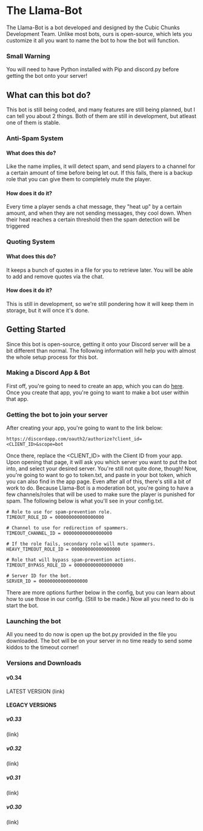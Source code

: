 # The Llama-Bot
The Llama-Bot is a bot developed and designed by the Cubic Chunks Development Team. Unlike most bots, ours is open-source, which lets you customize it all you want to name the bot to how the bot will function.

### Small Warning
You will need to have Python installed with Pip and discord.py before getting the bot onto your server!

## What can this bot do?
This bot is still being coded, and many features are still being planned, but I can tell you about 2 things. Both of them are still in development, but atleast one of them is stable.

### Anti-Spam System
#### What does this do?
Like the name implies, it will detect spam, and send players to a channel for a certain amount of time before being let out. If this fails, there is a backup role that you can give them to completely mute the player.
#### How does it do it?
Every time a player sends a chat message, they "heat up" by a certain amount, and when they are not sending messages, they cool down. When their heat reaches a certain threshold then the spam detection will be triggered

### Quoting System
#### What does this do?
It keeps a bunch of quotes in a file for you to retrieve later. You will be able to add and remove quotes via the chat.
#### How does it do it?
This is still in development, so we're still pondering how it will keep them in storage, but it will once it's done.

## Getting Started
Since this bot is open-source, getting it onto your Discord server will be a bit different than normal. The following information will help you with almost the whole setup process for this bot.

### Making a Discord App & Bot
First off, you're going to need to create an app, which you can do [here](https://discordapp.com/developers/applications/me). Once you create that app, you're going to want to make a bot user within that app.

### Getting the bot to join your server
After creating your app, you're going to want to the link below:

    https://discordapp.com/oauth2/authorize?client_id=<CLIENT_ID>&scope=bot
    
Once there, replace the <CLIENT_ID> with the Client ID from your app. Upon opening that page, it will ask you which server you want to put the bot into, and select your desired server. You're still not quite done, though! Now, you're going to want to go to token.txt, and paste in your bot token, which you can also find in the app page. Even after all of this, there's still a bit of work to do. Because Llama-Bot is a moderation bot, you're going to have a few channels/roles that will be used to make sure the player is punished for spam. The following below is what you'll see in your config.txt.

    # Role to use for spam-prevention role.
    TIMEOUT_ROLE_ID = 000000000000000000

    # Channel to use for redirection of spammers.
    TIMEOUT_CHANNEL_ID = 000000000000000000

    # If the role fails, secondary role will mute spammers.
    HEAVY_TIMEOUT_ROLE_ID = 000000000000000000

    # Role that will bypass spam-prevention actions.
    TIMEOUT_BYPASS_ROLE_ID = 000000000000000000

    # Server ID for the bot.
    SERVER_ID = 000000000000000000

There are more options further below in the config, but you can learn about how to use those in our config. (Still to be made.) Now all you need to do is start the bot.

### Launching the bot
All you need to do now is open up the bot.py provided in the file you downloaded. The bot will be on your server in no time ready to send some kiddos to the timeout corner!

### Versions and Downloads

#### v0.34
LATEST VERSION
(link)

#### LEGACY VERSIONS

##### v0.33
(link)

##### v0.32
(link)

##### v0.31
(link)

##### v0.30
(link)
